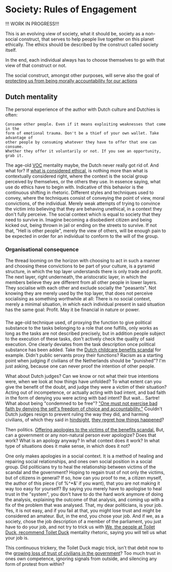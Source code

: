 # Society: Rules of Engagement

!!! WORK IN PROGRESS!!!

This is an evolving view of society, what it should be, society as a non-social
construct, that serves to help people live together on this planet ethically.
The ethics should be described by the construct called society itself.

In the end, each individual always has to choose themselves to go with that
view of that construct or not. 

The social construct, amongst other purposes, will serve also the goal of
[protecting us from being morally accountability for our actions](https://en.wikipedia.org/wiki/Bad_faith_(existentialism)#:~:text=Taking%20on%20the%20burden%20of%20personal%20accountability%20in%20all%20situations%20is%20an%20intimidating%20proposition%C2%A0%E2%80%93%20by%20pointing%20out%20the%20freedom%20of%20the%20individual%2C%20Sartre%20seeks%20to%20demonstrate%20that%20the%20social%20roles%20and%20moral%20systems%20we%20adopt%20protect%20us%20from%20being%20morally%20accountable%20for%20our%20actions.)

## Dutch mentality

The personal experience of the author with Dutch culture and Dutchies is often:

    Consume other people. Even if it means exploiting weaknesses that come in the
    form of emotional trauma. Don't be a thief of your own wallet. Take advantage of
    other people by consuming whatever they have to offer that one can consume.
    Whether they offer it voluntarily or not. If you see an opportunity, grab it.

The age-old [VOC](https://en.wikipedia.org/wiki/Dutch_East_India_Company) 
mentality maybe, the Dutch never really got rid of. And what for? If
[what is considered ethical](https://en.wikipedia.org/wiki/Ethics), is nothing
more than what is contextually considered right, where the context is the social
group perceived by themselves, or the others they use. In essence saying, what
use do ethics have to begin with. Indicative of this behavior is the continuous
shifting in rhetoric. Different styles and techniques used to convey, where the
techniques consist of conveying the point of view, moral convictions, of the
individual. Merely weak attempts of trying to convince the victim into believing that
they are behaving unethical, in a context they don't fully perceive. The social
context which is equal to society that they need to survive in. Imagine becoming
a disobedient citizen and being kicked out, being thrown in jail or ending on
the streets to survive. If not that, "Hell is other people", merely the
view of others, will be enough pain to be expected in order for an individual to
conform to the will of the group.

### Organisational consequence

The thread looming on the horizon with choosing to act in such a manner and
choosing these convictions to be part of your culture, is a pyramid structure,
in which the top layer understands there is only trade and profit. The next
layer, right underneath, the aristocratic layer, in which the members believe
they are different from all other people in lower layers. They socialise with
each other and exclude socially the "peasants". Not knowing they are merely used
by the top layer, that does not perceive socialising as something worthwhile at
all: There is no social context, merely a minimal situation, in which each
individual present in said situation has the same goal: Profit. May it be
financial in nature or power.

### 

The age-old technique used, of proxying the function to give political substance
to the tasks belonging to a role that one fulfills, only works as long as the
tasks are not described precisely, but in addition people subject to the
execution of these tasks, don't actively check the quality of said execution.
One clearly deviates from the task description once political substance has been
added. Take the [Dutch childcare benefits scandal](https://en.wikipedia.org/wiki/Dutch_childcare_benefits_scandal)
for example. Didn't public servants proxy their functions? Racism as a starting
point when judging if civilians of the Netherlands should be "punished"? I'm
just asking, because one can never proof the intention of other people.

What about Dutch judges? Can we know or not what their true intentions were,
when we look at how things have unfolded? To what extent can you give the
benefit of the doubt, and judge they were a victim of their situation? Acting
out of incompetence, or actually acting with bad intent, and bad faith in the
form of denying you were acting with bad intent? But wait... Sartre! What about
being "condemned to be free"?
["One must not exercise bad faith by denying the self's freedom of choice and
accountability."](https://en.wikipedia.org/wiki/Bad_faith_(existentialism)#:~:text=One%20must%20not%20exercise%20bad%20faith%20by%20denying%20the%20self%27s%20freedom%20of%20choice%20and%20accountability.)
Couldn't Dutch judges resign to prevent ruling the way they did, and harming
civilians, of which they said in [hindsight](https://dictionary.cambridge.org/dictionary/english/hindsight),
[they regret how things happened](https://www.rtlnieuws.nl/nieuws/nederland/artikel/5259123/toeslagenaffaire-rechters-oneerlijk-rapport-rechtsstaat-kritisch#:~:text=In%20het%20rapport%20maken%20de%20rechters%20gehakt%20van%20de%20alles%2Dof%2Dniets%2Dregel%20die%20zij%20moesten%20volgen.%20Volgens%20die%20regel%20mocht%20de%20Belastingdienst%20bij%20%C3%A9lke%20afwijking%20de%20hele%20kinderopvangtoeslag%20terugeisen.)?

Then politics. [Offering apologies to the victims of the benefits scandal.](https://www.rtlnieuws.nl/nieuws/politiek/artikel/5254215/persoonlijk-excuus-kabinet-voor-gedupeerden-toeslagenaffaire)
But, can a government or any non-natural person ever apologize? Does that work?
What is an apology anyway? In what context does it work? In what type of
situations does it make sense, in which does it not?

One only makes apologies in a social context. It is a method of healing and
repairing social relationships, and ones own social position in a social group.
Did politicians try to heal the relationship between victims of the scandal and
the government? Hoping to regain trust of not only the victims, but of citizens
in general? If so, how can you proof to me, a citizen myself, the author of this
piece ('of %^*&' if you want), that you are not making it way too easy for
yourself? By saying you merely have to apologise to heal trust in the
"system", you don't have to do the hard work anymore of doing the analysis, explaining the
outcome of that analysis, and coming up with a fix of the problem that was
analysed. That, my dear politicians, is your job. Yes, it is not easy, and if
you fail at that, you might lose trust and might be considered an amateur. But, in
the end, you chose your job. And if we, as a society, chose the job description
of a member of the parliament, you just have to do your job, and not try to
trick us with [We, the people at Toilet Duck, recommend Toilet Duck](https://en.wikipedia.org/wiki/Toilet_Duck#:~:text=In%20the%20Netherlands%2C%20the%20advertising%20slogan%20%22Wij%20van%20Wc%2Deend%20adviseren%20Wc%2Deend%22%20(%22We%2C%20the%20people%20at%20Toilet%20Duck%2C%20recommend%20Toilet%20Duck%22)%20was%20used%20in%20a%20campaign%20that%20ended%20in%201996.)
mentality rhetoric, saying you will tell us what your job is.

This continuous trickery, the Toilet Duck magic trick, isn't that debit now to
the [growing loss of trust of civilians in the government](https://www.rtlnieuws.nl/nieuws/nederland/artikel/5426691/onderzoek-scp-omverwerpen-overheidssysteem-hardere-acties-regering)?
Too much trust in ones own competence, ignoring signals from outside, and
silencing any form of protest from within?